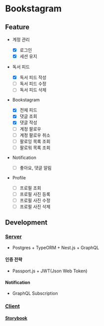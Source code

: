 # Bookstagram

## Feature

- 계정 관리
  - [x] 로그인
  - [x] 세션 유지
- 독서 피드

  - [x] 독서 피드 작성
  - [ ] 독서 피드 수정
  - [ ] 독서 피드 삭제

- Bookstagram

  - [x] 전체 피드
  - [x] 댓글 조회
  - [x] 댓글 작성
  - [ ] 계정 팔로우
  - [ ] 계정 팔로우 취소
  - [ ] 팔로잉 목록 조회
  - [ ] 팔로워 목록 조회

- Notification

  - [ ] 좋아요, 댓글 알림

- Profile
  - [ ] 프로필 조회
  - [ ] 프로필 사진 등록
  - [ ] 프로필 사진 수정
  - [ ] 프로필 사진 삭제

## Development

### [Server](./packages/server/README.md)

- Postgres + TypeORM + Nest.js + GraphQL

#### 인증 전략

- Passport.js + JWT(Json Web Token)

#### Notification

- GraphQL Subscription

### [Client](./packages/client/README.md)
#### [Storybook](https://609935921b8f98003bd18810-jdudqvcmnh.chromatic.com/)

